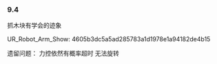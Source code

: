 ### 9.4 
抓木块有学会的迹象

UR_Robot_Arm_Show:
4605b3dc5a5ad285783a1d1978e1a94182de4b15

遗留问题：
力控依然有概率超时
无法旋转